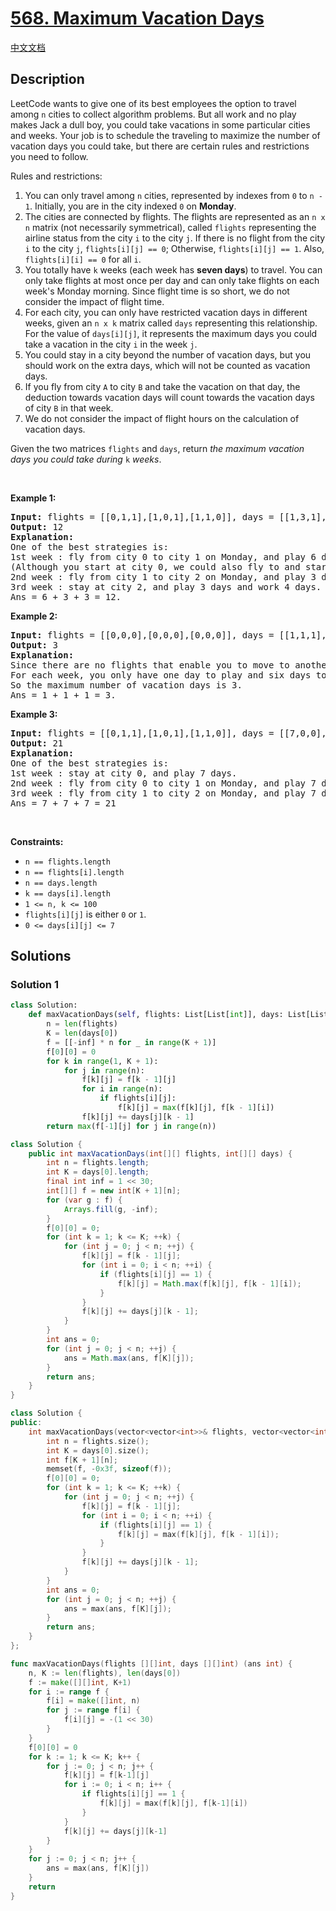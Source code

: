 # [568. Maximum Vacation Days](https://leetcode.com/problems/maximum-vacation-days)

[中文文档](/solution/0500-0599/0568.Maximum%20Vacation%20Days/README.md)

<!-- tags:Array,Dynamic Programming,Matrix -->

## Description

<p>LeetCode wants to give one of its best employees the option to travel among <code>n</code> cities to collect algorithm problems. But all work and no play makes Jack a dull boy, you could take vacations in some particular cities and weeks. Your job is to schedule the traveling to maximize the number of vacation days you could take, but there are certain rules and restrictions you need to follow.</p>

<p>Rules and restrictions:</p>

<ol>
	<li>You can only travel among <code>n</code> cities, represented by indexes from <code>0</code> to <code>n - 1</code>. Initially, you are in the city indexed <code>0</code> on <strong>Monday</strong>.</li>
	<li>The cities are connected by flights. The flights are represented as an <code>n x n</code> matrix (not necessarily symmetrical), called <code>flights</code> representing the airline status from the city <code>i</code> to the city <code>j</code>. If there is no flight from the city <code>i</code> to the city <code>j</code>, <code>flights[i][j] == 0</code>; Otherwise, <code>flights[i][j] == 1</code>. Also, <code>flights[i][i] == 0</code> for all <code>i</code>.</li>
	<li>You totally have <code>k</code> weeks (each week has <strong>seven days</strong>) to travel. You can only take flights at most once per day and can only take flights on each week&#39;s Monday morning. Since flight time is so short, we do not consider the impact of flight time.</li>
	<li>For each city, you can only have restricted vacation days in different weeks, given an <code>n x k</code> matrix called <code>days</code> representing this relationship. For the value of <code>days[i][j]</code>, it represents the maximum days you could take a vacation in the city <code>i</code> in the week <code>j</code>.</li>
	<li>You could stay in a city beyond the number of vacation days, but you should work on the extra days, which will not be counted as vacation days.</li>
	<li>If you fly from city <code>A</code> to city <code>B</code> and take the vacation on that day, the deduction towards vacation days will count towards the vacation days of city <code>B</code> in that week.</li>
	<li>We do not consider the impact of flight hours on the calculation of vacation days.</li>
</ol>

<p>Given the two matrices <code>flights</code> and <code>days</code>, return <em>the maximum vacation days you could take during </em><code>k</code><em> weeks</em>.</p>

<p>&nbsp;</p>
<p><strong class="example">Example 1:</strong></p>

<pre>
<strong>Input:</strong> flights = [[0,1,1],[1,0,1],[1,1,0]], days = [[1,3,1],[6,0,3],[3,3,3]]
<strong>Output:</strong> 12
<strong>Explanation:</strong>
One of the best strategies is:
1st week : fly from city 0 to city 1 on Monday, and play 6 days and work 1 day.
(Although you start at city 0, we could also fly to and start at other cities since it is Monday.)
2nd week : fly from city 1 to city 2 on Monday, and play 3 days and work 4 days.
3rd week : stay at city 2, and play 3 days and work 4 days.
Ans = 6 + 3 + 3 = 12.
</pre>

<p><strong class="example">Example 2:</strong></p>

<pre>
<strong>Input:</strong> flights = [[0,0,0],[0,0,0],[0,0,0]], days = [[1,1,1],[7,7,7],[7,7,7]]
<strong>Output:</strong> 3
<strong>Explanation:</strong>
Since there are no flights that enable you to move to another city, you have to stay at city 0 for the whole 3 weeks. 
For each week, you only have one day to play and six days to work.
So the maximum number of vacation days is 3.
Ans = 1 + 1 + 1 = 3.
</pre>

<p><strong class="example">Example 3:</strong></p>

<pre>
<strong>Input:</strong> flights = [[0,1,1],[1,0,1],[1,1,0]], days = [[7,0,0],[0,7,0],[0,0,7]]
<strong>Output:</strong> 21
<strong>Explanation:</strong>
One of the best strategies is:
1st week : stay at city 0, and play 7 days.
2nd week : fly from city 0 to city 1 on Monday, and play 7 days.
3rd week : fly from city 1 to city 2 on Monday, and play 7 days.
Ans = 7 + 7 + 7 = 21
</pre>

<p>&nbsp;</p>
<p><strong>Constraints:</strong></p>

<ul>
	<li><code>n == flights.length</code></li>
	<li><code>n == flights[i].length</code></li>
	<li><code>n == days.length</code></li>
	<li><code>k == days[i].length</code></li>
	<li><code>1 &lt;= n, k &lt;= 100</code></li>
	<li><code>flights[i][j]</code> is either <code>0</code> or <code>1</code>.</li>
	<li><code>0 &lt;= days[i][j] &lt;= 7</code></li>
</ul>

## Solutions

### Solution 1

<!-- tabs:start -->

```python
class Solution:
    def maxVacationDays(self, flights: List[List[int]], days: List[List[int]]) -> int:
        n = len(flights)
        K = len(days[0])
        f = [[-inf] * n for _ in range(K + 1)]
        f[0][0] = 0
        for k in range(1, K + 1):
            for j in range(n):
                f[k][j] = f[k - 1][j]
                for i in range(n):
                    if flights[i][j]:
                        f[k][j] = max(f[k][j], f[k - 1][i])
                f[k][j] += days[j][k - 1]
        return max(f[-1][j] for j in range(n))
```

```java
class Solution {
    public int maxVacationDays(int[][] flights, int[][] days) {
        int n = flights.length;
        int K = days[0].length;
        final int inf = 1 << 30;
        int[][] f = new int[K + 1][n];
        for (var g : f) {
            Arrays.fill(g, -inf);
        }
        f[0][0] = 0;
        for (int k = 1; k <= K; ++k) {
            for (int j = 0; j < n; ++j) {
                f[k][j] = f[k - 1][j];
                for (int i = 0; i < n; ++i) {
                    if (flights[i][j] == 1) {
                        f[k][j] = Math.max(f[k][j], f[k - 1][i]);
                    }
                }
                f[k][j] += days[j][k - 1];
            }
        }
        int ans = 0;
        for (int j = 0; j < n; ++j) {
            ans = Math.max(ans, f[K][j]);
        }
        return ans;
    }
}
```

```cpp
class Solution {
public:
    int maxVacationDays(vector<vector<int>>& flights, vector<vector<int>>& days) {
        int n = flights.size();
        int K = days[0].size();
        int f[K + 1][n];
        memset(f, -0x3f, sizeof(f));
        f[0][0] = 0;
        for (int k = 1; k <= K; ++k) {
            for (int j = 0; j < n; ++j) {
                f[k][j] = f[k - 1][j];
                for (int i = 0; i < n; ++i) {
                    if (flights[i][j] == 1) {
                        f[k][j] = max(f[k][j], f[k - 1][i]);
                    }
                }
                f[k][j] += days[j][k - 1];
            }
        }
        int ans = 0;
        for (int j = 0; j < n; ++j) {
            ans = max(ans, f[K][j]);
        }
        return ans;
    }
};
```

```go
func maxVacationDays(flights [][]int, days [][]int) (ans int) {
	n, K := len(flights), len(days[0])
	f := make([][]int, K+1)
	for i := range f {
		f[i] = make([]int, n)
		for j := range f[i] {
			f[i][j] = -(1 << 30)
		}
	}
	f[0][0] = 0
	for k := 1; k <= K; k++ {
		for j := 0; j < n; j++ {
			f[k][j] = f[k-1][j]
			for i := 0; i < n; i++ {
				if flights[i][j] == 1 {
					f[k][j] = max(f[k][j], f[k-1][i])
				}
			}
			f[k][j] += days[j][k-1]
		}
	}
	for j := 0; j < n; j++ {
		ans = max(ans, f[K][j])
	}
	return
}
```

<!-- tabs:end -->

<!-- end -->
